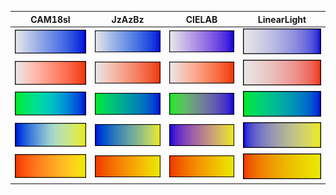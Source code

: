 | CAM18sl | JzAzBz | CIELAB | LinearLight |
| :--: | :--: | :--: | :--: |
| ![gradient](images/CAM18sl_white-blue.bmp.png) | ![gradient](images/JzAzBz_white-blue.bmp.png) | ![gradient](images/CIELAB_white-blue.bmp.png) | ![gradient](images/LinearLight_white-blue.bmp.png) |
| ![gradient](images/CAM18sl_white-red.bmp.png) | ![gradient](images/JzAzBz_white-red.bmp.png) | ![gradient](images/CIELAB_white-red.bmp.png) | ![gradient](images/LinearLight_white-red.bmp.png) |
| ![gradient](images/CAM18sl_limegreen-blue.bmp.png) | ![gradient](images/JzAzBz_limegreen-blue.bmp.png) | ![gradient](images/CIELAB_limegreen-blue.bmp.png) | ![gradient](images/LinearLight_limegreen-blue.bmp.png) |
| ![gradient](images/CAM18sl_blue-yellow.bmp.png) | ![gradient](images/JzAzBz_blue-yellow.bmp.png) | ![gradient](images/CIELAB_blue-yellow.bmp.png) | ![gradient](images/LinearLight_blue-yellow.bmp.png) |
| ![gradient](images/CAM18sl_red-yellow.bmp.png) | ![gradient](images/JzAzBz_red-yellow.bmp.png) | ![gradient](images/CIELAB_red-yellow.bmp.png) | ![gradient](images/LinearLight_red-yellow.bmp.png) |